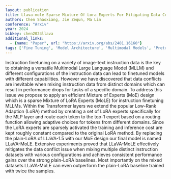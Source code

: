 ```yaml
---
layout: publication
title: Llava-mole Sparse Mixture Of Lora Experts For Mitigating Data Conflicts In Instruction Finetuning Mllms
authors: Chen Shaoxiang, Jie Zequn, Ma Lin
conference: "Arxiv"
year: 2024
bibkey: chen2024llava
additional_links:
  - {name: "Paper", url: "https://arxiv.org/abs/2401.16160"}
tags: ['Fine Tuning', 'Model Architecture', 'Multimodal Models', 'Pretraining Methods', 'Training Techniques', 'Transformer']
---
```

Instruction finetuning on a variety of image-text instruction data is the key to obtaining a versatile Multimodal Large Language Model (MLLM) and different configurations of the instruction data can lead to finetuned models with different capabilities. However we have discovered that data conflicts are inevitable when mixing instruction data from distinct domains which can result in performance drops for tasks of a specific domain. To address this issue we propose to apply an efficient Mixture of Experts (MoE) design which is a sparse Mixture of LoRA Experts (MoLE) for instruction finetuning MLLMs. Within the Transformer layers we extend the popular Low-Rank Adaption (LoRA) method by creating a set of LoRA experts specifically for the MLP layer and route each token to the top-1 expert based on a routing function allowing adaptive choices for tokens from different domains. Since the LoRA experts are sparsely activated the training and inference cost are kept roughly constant compared to the original LoRA method. By replacing the plain-LoRA of LLaVA-1.5 with our MoE design our final model is named LLaVA-MoLE. Extensive experiments proved that LLaVA-MoLE effectively mitigates the data conflict issue when mixing multiple distinct instruction datasets with various configurations and achieves consistent performance gains over the strong plain-LoRA baselines. Most importantly on the mixed datasets LLaVA-MoLE can even outperform the plain-LoRA baseline trained with twice the samples.
